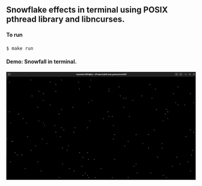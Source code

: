 ## Snowflake effects in terminal using POSIX pthread library and libncurses.

#### To run
	$ make run

#### Demo: Snowfall in terminal.
![](docs/misc/demo_snowfall.png)



